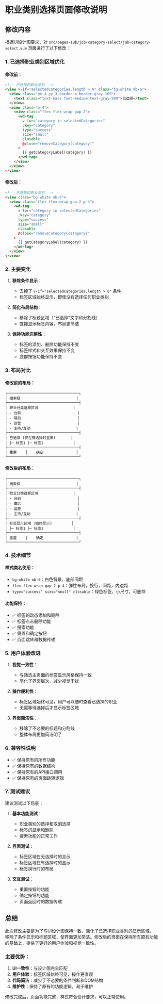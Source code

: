 # 职业类别选择页面修改说明

## 修改内容

根据UI设计图要求，对 `src/pages-sub/job-category-select/job-category-select.vue` 页面进行了以下修改：

### 1. 已选择职业类别区域优化

#### 修改前：
```html
<!-- 已选择的职业类别 -->
<view v-if="selectedCategories.length > 0" class="bg-white mb-6">
  <view class="px-4 py-3 border-b border-gray-100">
    <text class="text-base font-medium text-gray-900">已选择</text>
  </view>
  <view class="p-4">
    <view class="flex flex-wrap gap-2">
      <wd-tag
        v-for="category in selectedCategories"
        :key="category"
        type="success"
        size="small"
        closable
        @close="removeCategory(category)"
      >
        {{ getCategoryLabel(category) }}
      </wd-tag>
    </view>
  </view>
</view>
```

#### 修改后：
```html
<!-- 已选择的职业类别 -->
<view class="bg-white mb-6">
  <view class="flex flex-wrap gap-2 p-4">
    <wd-tag
      v-for="category in selectedCategories"
      :key="category"
      type="success"
      size="small"
      closable
      @close="removeCategory(category)"
    >
      {{ getCategoryLabel(category) }}
    </wd-tag>
  </view>
</view>
```

### 2. 主要变化

1. **移除条件显示**：
   - 去掉了 `v-if="selectedCategories.length > 0"` 条件
   - 标签区域始终显示，即使没有选择任何职业类别

2. **简化布局结构**：
   - 移除了标题区域（"已选择"文字和分割线）
   - 直接显示标签内容，布局更简洁

3. **保持功能完整性**：
   - 标签的添加、删除功能保持不变
   - 标签样式和交互效果保持不变
   - 底部按钮功能保持不变

### 3. 布局对比

#### 修改前的布局：
```
┌─────────────────────────────────┐
│ 搜索框                          │
├─────────────────────────────────┤
│ 职业分类选择区域                │
│ - 台前                          │
│ - 幕后                          │
│ - 运营                          │
│ - 主持/互动                     │
├─────────────────────────────────┤
│ 已选择 (仅在有选择时显示)       │
│ ├─ 标签1 ├─ 标签2              │
├─────────────────────────────────┤
│ 重置    │    确定               │
└─────────────────────────────────┘
```

#### 修改后的布局：
```
┌─────────────────────────────────┐
│ 搜索框                          │
├─────────────────────────────────┤
│ 职业分类选择区域                │
│ - 台前                          │
│ - 幕后                          │
│ - 运营                          │
│ - 主持/互动                     │
├─────────────────────────────────┤
│ 标签显示区域 (始终显示)         │
│ ├─ 标签1 ├─ 标签2              │
├─────────────────────────────────┤
│ 重置    │    确定               │
└─────────────────────────────────┘
```

### 4. 技术细节

#### 样式类名使用：
- `bg-white mb-6`：白色背景，底部间距
- `flex flex-wrap gap-2 p-4`：弹性布局，换行，间距，内边距
- `type="success" size="small" closable`：绿色标签，小尺寸，可删除

#### 功能保持：
- ✅ 标签的动态添加和删除
- ✅ 标签点击删除功能
- ✅ 搜索功能
- ✅ 重置和确定按钮
- ✅ 页面跳转和数据传递

### 5. 用户体验改进

1. **视觉一致性**：
   - 与筛选主页面的标签显示风格保持一致
   - 简化了界面层次，减少视觉干扰

2. **操作便利性**：
   - 标签区域始终可见，用户可以随时查看已选择的职业
   - 无需等待选择后才显示标签区域

3. **界面简洁性**：
   - 移除了不必要的标题和分割线
   - 整体布局更加简洁明了

### 6. 兼容性说明

- ✅ 保持原有的所有功能
- ✅ 保持原有的数据结构
- ✅ 保持原有的API接口调用
- ✅ 保持原有的页面跳转逻辑

### 7. 测试建议

建议测试以下场景：

1. **基本功能测试**：
   - 职业类别的选择和取消选择
   - 标签的显示和删除
   - 搜索功能的正常工作

2. **界面测试**：
   - 标签区域在无选择时的显示
   - 标签区域在有选择时的显示
   - 标签换行时的布局

3. **交互测试**：
   - 重置按钮的功能
   - 确定按钮的功能
   - 页面返回时的数据传递

## 总结

此次修改主要是为了与UI设计图保持一致，简化了已选择职业类别的显示区域，移除了条件显示和标题区域，使界面更加简洁。修改后的页面在保持所有原有功能的基础上，提供了更好的用户体验和视觉一致性。

### 主要优势：

1. **UI一致性**：与设计图完全匹配
2. **用户体验**：标签区域始终可见，操作更直观
3. **代码简洁**：减少了不必要的条件判断和DOM结构
4. **维护性**：保持了原有的功能逻辑，易于维护

修改完成后，页面功能完整，样式符合设计要求，可以正常使用。
